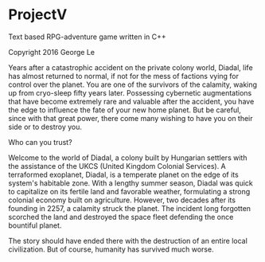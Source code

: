 # ProjectV
Text based RPG-adventure game written in C++

Copyright 2016 George Le

Years after a catastrophic accident on the private colony world, Diadal, life has almost returned to normal, if not for the mess of factions
vying for control over the planet. You are one of the survivors of the calamity, waking up from cryo-sleep fifty years later. Possessing 
cybernetic augmentations that have become extremely rare and valuable after the accident, you have the edge to influence the fate of your 
new home planet. But be careful, since with that great power, there come many wishing to have you on their side or to destroy you. 

Who can you trust? 

Welcome to the world of Diadal, a colony built by Hungarian settlers with the assistance of the UKCS (United Kingdom Colonial Services).
A terraformed exoplanet, Diadal, is a temperate planet on the edge of its system's habitable zone. With a lengthy summer season, Diadal was 
quick to capitalize on its fertile land and favorable weather, formulating a strong colonial economy built on agriculture. However, two 
decades after its founding in 2257, a calamity struck the planet. The incident long forgotten scorched the land and destroyed the space fleet 
defending the once bountiful planet. 

The story should have ended there with the destruction of an entire local civilization.
But of course, humanity has survived much worse.
